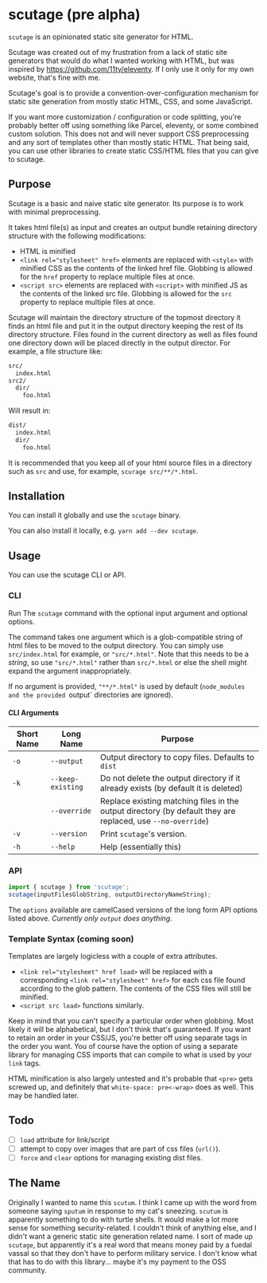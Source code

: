 # scutage (pre alpha)
`scutage` is an opinionated static site generator for HTML.

Scutage was created out of my frustration from a lack of static site generators
that would do what I wanted working with HTML, but was inspired by
https://github.com/11ty/eleventy. If I only use it only for my own website,
that's fine with me.

Scutage's goal is to provide a convention-over-configuration mechanism for
static site generation from mostly static HTML, CSS, and some JavaScript.

If you want more customization / configuration or code splitting, you're
probably better off using something like Parcel, eleventy, or some combined
custom solution. This does not and will never support CSS preprocessing and any
sort of templates other than mostly static HTML. That being said, you can
use other libraries to create static CSS/HTML files that you can give to
scutage.

## Purpose
Scutage is a basic and naive static site generator. Its purpose is to work with
minimal preprocessing.

It takes html file(s) as input and creates an output bundle retaining directory
structure with the following modifications:
* HTML is minified
* `<link rel="stylesheet" href>` elements are replaced with `<style>` with
minified CSS as the contents of the linked href file. Globbing is allowed for
the `href` property to replace multiple files at once.
* `<script src>` elements are replaced with `<script>` with
minified JS as the contents of the linked src file. Globbing is allowed for
the `src` property to replace multiple files at once.

Scutage will maintain the directory structure of the topmost directory it
finds an html file and put it in the output directory keeping the rest of its
directory structure. Files found in the current directory as well as files
found one directory down will be placed directly in the output director.
For example, a file structure like:

```sh
src/
  index.html
src2/
  dir/
    foo.html
```

Will result in:

```sh
dist/
  index.html
  dir/
    foo.html
```

It is recommended that you keep all of your html source files in a directory
such as `src` and use, for example, `scurage src/**/*.html`.

## Installation
You can install it globally and use the `scutage` binary.

You can also install it locally, e.g. `yarn add --dev scutage`.

## Usage
You can use the scutage CLI or API.

### CLI
Run The `scutage` command with the optional input argument and optional options.

The command takes one argument which is a glob-compatible string of html files
to be moved to the output directory. You can simply use `src/index.html` for
example, or `"src/*.html"`. Note that this needs to be a _string_, so use
`"src/*.html"` rather than `src/*.html` or else the shell might expand the
argument inappropriately.

If no argument is provided, `"**/*.html"` is used by default (`node_modules and
the provided `output` directories are ignored).

#### CLI Arguments

| Short Name | Long Name | Purpose |
| ---------- | --------- | ------- |
| `-o`       | `--output` | Output directory to copy files. Defaults to `dist` |
| `-k`       | `--keep-existing` | Do not delete the output directory if it already exists (by default it is deleted) |
|            | `--override` | Replace existing matching files in the output directory (by default they are replaced, use `--no-override`) |
| `-v`       | `--version` | Print `scutage`'s version. |
| `-h`       | `--help`  | Help (essentially this) |

### API
```ts
import { scutage } from 'scutage';
scutage(inputFilesGlobString, outputDirectoryNameString);
```

The `options` available are camelCased versions of the long form API options
listed above. _Currently only `output` does anything_.

### Template Syntax (coming soon)
Templates are largely logicless with a couple of extra attributes.

* `<link rel="stylesheet" href load>` will be replaced with a corresponding
`<link rel="stylesheet" href>` for each css file found according to the glob
pattern. The contents of the CSS files will still be minified.
* `<script src load>` functions similarly.

Keep in mind that you can't specify a particular order when globbing. Most
likely it will be alphabetical, but I don't think that's guaranteed. If you want
to retain an order in your CSS/JS, you're better off using separate tags in
the order you want. You of course have the option of using a separate library
for managing CSS imports that can compile to what is used by your `link` tags.

HTML minification is also largely untested and it's probable that `<pre>` gets
screwed up, and definitely that `white-space: pre<-wrap>` does as well. This may
be handled later.

## Todo
* [ ] `load` attribute for link/script
* [ ] attempt to copy over images that are part of css files (`url()`).
* [ ] `force` and `clear` options for managing existing dist files.

## The Name
Originally I wanted to name this `scutum`. I think I came up with the word from
someone saying `sputum` in response to my cat's sneezing. `scutum` is apparently
something to do with turtle shells. It would make a lot more sense for something
security-related. I couldn't think of anything else, and I didn't want a generic
static site generation related name. I sort of made up `scutage`, but apparently
it's a real word that means money paid by a fuedal vassal so that they don't
have to perform military service. I don't know what that has to do with this
library... maybe it's my payment to the OSS community.
